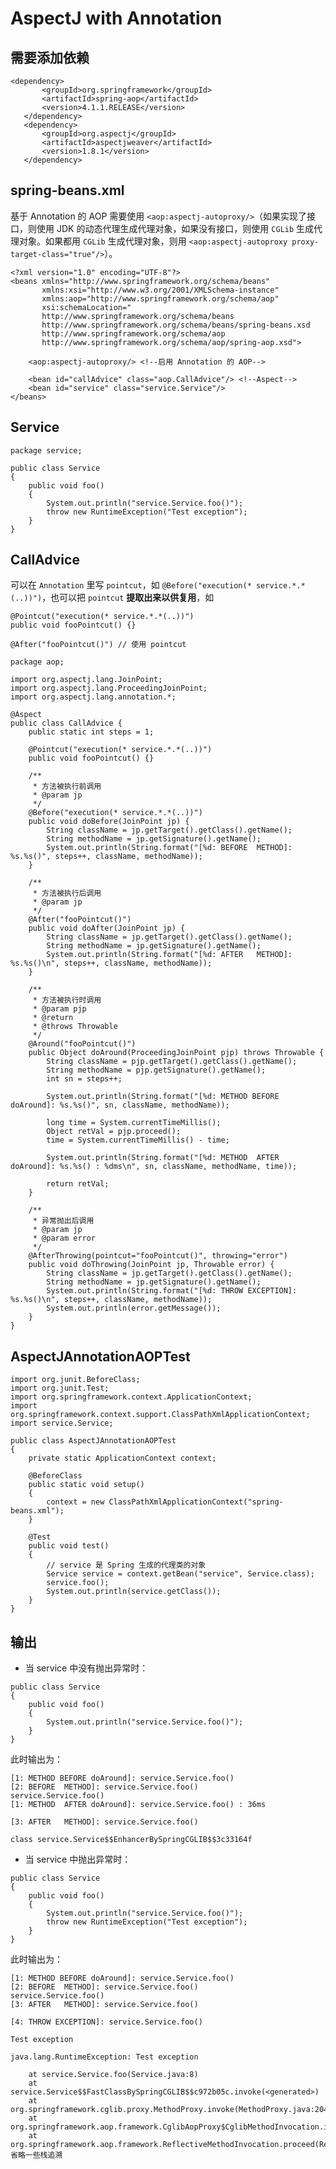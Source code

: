 # AspectJ with Annotation

## 需要添加依赖
   
```
<dependency>
       <groupId>org.springframework</groupId>
       <artifactId>spring-aop</artifactId>
       <version>4.1.1.RELEASE</version>
   </dependency>
   <dependency>
       <groupId>org.aspectj</groupId>
       <artifactId>aspectjweaver</artifactId>
       <version>1.8.1</version>
   </dependency>
```

## spring-beans.xml

基于 Annotation 的 AOP 需要使用 `<aop:aspectj-autoproxy/>`（如果实现了接口，则使用 JDK 的动态代理生成代理对象，如果没有接口，则使用 `CGLib` 生成代理对象。如果都用 `CGLib` 生成代理对象，则用 `<aop:aspectj-autoproxy proxy-target-class="true"/>`）。


```
<?xml version="1.0" encoding="UTF-8"?>
<beans xmlns="http://www.springframework.org/schema/beans"
       xmlns:xsi="http://www.w3.org/2001/XMLSchema-instance"
       xmlns:aop="http://www.springframework.org/schema/aop"
       xsi:schemaLocation="
       http://www.springframework.org/schema/beans
       http://www.springframework.org/schema/beans/spring-beans.xsd
       http://www.springframework.org/schema/aop
       http://www.springframework.org/schema/aop/spring-aop.xsd">

    <aop:aspectj-autoproxy/> <!--启用 Annotation 的 AOP-->

    <bean id="callAdvice" class="aop.CallAdvice"/> <!--Aspect-->
    <bean id="service" class="service.Service"/>
</beans>
```

## Service

```
package service;

public class Service 
{
    public void foo() 
    {
        System.out.println("service.Service.foo()");
        throw new RuntimeException("Test exception");
    }
}
```

## CallAdvice

可以在 `Annotation` 里写 `pointcut`，如 `@Before("execution(* service.*.*(..))")`，也可以把 `pointcut` **提取出来以供复用**，如

```
@Pointcut("execution(* service.*.*(..))")
public void fooPointcut() {} 

@After("fooPointcut()") // 使用 pointcut
```


```
package aop;

import org.aspectj.lang.JoinPoint;
import org.aspectj.lang.ProceedingJoinPoint;
import org.aspectj.lang.annotation.*;

@Aspect
public class CallAdvice {
    public static int steps = 1;

    @Pointcut("execution(* service.*.*(..))")
    public void fooPointcut() {}

    /**
     * 方法被执行前调用
     * @param jp
     */
    @Before("execution(* service.*.*(..))")
    public void doBefore(JoinPoint jp) {
        String className = jp.getTarget().getClass().getName();
        String methodName = jp.getSignature().getName();
        System.out.println(String.format("[%d: BEFORE  METHOD]: %s.%s()", steps++, className, methodName));
    }

    /**
     * 方法被执行后调用
     * @param jp
     */
    @After("fooPointcut()")
    public void doAfter(JoinPoint jp) {
        String className = jp.getTarget().getClass().getName();
        String methodName = jp.getSignature().getName();
        System.out.println(String.format("[%d: AFTER   METHOD]: %s.%s()\n", steps++, className, methodName));
    }

    /**
     * 方法被执行时调用
     * @param pjp
     * @return
     * @throws Throwable
     */
    @Around("fooPointcut()")
    public Object doAround(ProceedingJoinPoint pjp) throws Throwable {
        String className = pjp.getTarget().getClass().getName();
        String methodName = pjp.getSignature().getName();
        int sn = steps++;

        System.out.println(String.format("[%d: METHOD BEFORE doAround]: %s.%s()", sn, className, methodName));

        long time = System.currentTimeMillis();
        Object retVal = pjp.proceed();
        time = System.currentTimeMillis() - time;

        System.out.println(String.format("[%d: METHOD  AFTER doAround]: %s.%s() : %dms\n", sn, className, methodName, time));

        return retVal;
    }

    /**
     * 异常抛出后调用
     * @param jp
     * @param error
     */
    @AfterThrowing(pointcut="fooPointcut()", throwing="error")
    public void doThrowing(JoinPoint jp, Throwable error) {
        String className = jp.getTarget().getClass().getName();
        String methodName = jp.getSignature().getName();
        System.out.println(String.format("[%d: THROW EXCEPTION]: %s.%s()\n", steps++, className, methodName));
        System.out.println(error.getMessage());
    }
}
```

## AspectJAnnotationAOPTest

```
import org.junit.BeforeClass;
import org.junit.Test;
import org.springframework.context.ApplicationContext;
import org.springframework.context.support.ClassPathXmlApplicationContext;
import service.Service;

public class AspectJAnnotationAOPTest 
{
    private static ApplicationContext context;

    @BeforeClass
    public static void setup() 
    {
        context = new ClassPathXmlApplicationContext("spring-beans.xml");
    }

    @Test
    public void test() 
    {
        // service 是 Spring 生成的代理类的对象
        Service service = context.getBean("service", Service.class);
        service.foo();
        System.out.println(service.getClass());
    }
}
```

## 输出
- 当 service 中没有抛出异常时：

```
public class Service 
{
    public void foo() 
    {
        System.out.println("service.Service.foo()");
    }
}
```

此时输出为：
    
    [1: METHOD BEFORE doAround]: service.Service.foo()
    [2: BEFORE  METHOD]: service.Service.foo()
    service.Service.foo()
    [1: METHOD  AFTER doAround]: service.Service.foo() : 36ms
    
    [3: AFTER   METHOD]: service.Service.foo()
    
    class service.Service$$EnhancerBySpringCGLIB$$3c33164f
   
- 当 service 中抛出异常时：

```
public class Service 
{
    public void foo() 
    {
        System.out.println("service.Service.foo()");
        throw new RuntimeException("Test exception");
    }
}
```
此时输出为：

    [1: METHOD BEFORE doAround]: service.Service.foo()
    [2: BEFORE  METHOD]: service.Service.foo()
    service.Service.foo()
    [3: AFTER   METHOD]: service.Service.foo()
    
    [4: THROW EXCEPTION]: service.Service.foo()
    
    Test exception
    
    java.lang.RuntimeException: Test exception
    
    	at service.Service.foo(Service.java:8)
    	at service.Service$$FastClassBySpringCGLIB$$c972b05c.invoke(<generated>)
    	at org.springframework.cglib.proxy.MethodProxy.invoke(MethodProxy.java:204)
    	at org.springframework.aop.framework.CglibAopProxy$CglibMethodInvocation.invokeJoinpoint(CglibAopProxy.java:717)
    	at org.springframework.aop.framework.ReflectiveMethodInvocation.proceed(ReflectiveM 省略一些栈追溯

